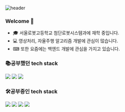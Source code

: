 ![header](https://capsule-render.vercel.app/api?type=waving&color=timeGradient&height=300&section=header&text=Hello%20World!&fontSize=90&animation=fadeIn&fontAlignY=38&desc=Daeho's%20git&descAlignY=51&descAlign=71)

### Welcome 👋
- 🎓 서울로봇고등학교 첨단로봇시스템과에 재학 중입니다.
- 💻 영상처리, 자율주행 알고리즘 개발에 관심이 많습니다.
- ⌨ 또한 요즘에는 백엔드 개발에 관심을 가지고 있습니다.

### 📚공부했던 tech stack
<img src="https://img.shields.io/badge/Python-FFD43B?style=flat-square&logo=Python&logoColor=white"/></a>
<img src="https://img.shields.io/badge/C-A8B9CC?style=flat-square&logo=C&logoColor=white"/></a>
<img src="https://img.shields.io/badge/HTML5-E34F26?style=flat-square&logo=HTML5&logoColor=white"/></a>

### 🛠공부중인 tech stack
<img src="https://img.shields.io/badge/Java-007396?style=flat-square&logo=Java&logoColor=white"/></a>
<img src="https://img.shields.io/badge/MySQL-4479A1?style=flat-square&logo=MySQL&logoColor=white"/></a>
<img src="https://img.shields.io/badge/C++-A85CF9?style=flat-square&logo=cplusplus#&logoColor=white"/></a>
<img src="https://img.shields.io/badge/ROS-A85CF9?style=flat-square&logo=ros#&logoColor=white"/></a>


